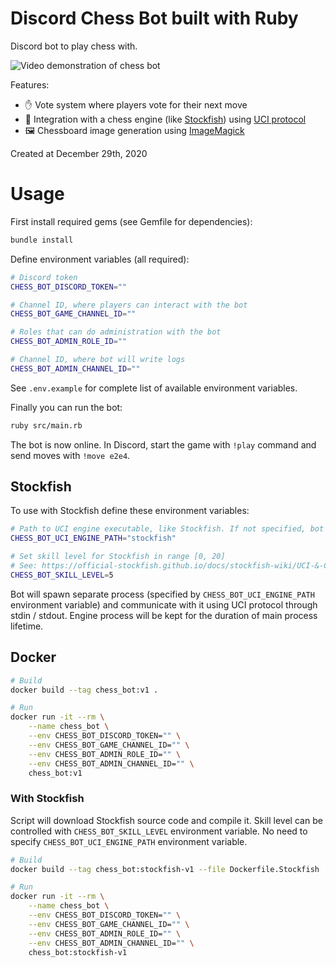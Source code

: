 # Discord Chess Bot built with Ruby

Discord bot to play chess with.

![Video demonstration of chess bot](demo.gif)

Features:

- ✋ Vote system where players vote for their next move
- 🤖 Integration with a chess engine (like [Stockfish](https://stockfishchess.org/)) using [UCI protocol](https://en.wikipedia.org/wiki/Universal_Chess_Interface)
- 🖼️ Chessboard image generation using [ImageMagick](https://imagemagick.org/index.php)

Created at December 29th, 2020

# Usage

First install required gems (see Gemfile for dependencies):

```sh
bundle install
```

Define environment variables (all required):

```sh
# Discord token
CHESS_BOT_DISCORD_TOKEN=""

# Channel ID, where players can interact with the bot
CHESS_BOT_GAME_CHANNEL_ID=""

# Roles that can do administration with the bot
CHESS_BOT_ADMIN_ROLE_ID=""

# Channel ID, where bot will write logs
CHESS_BOT_ADMIN_CHANNEL_ID=""
```

See `.env.example` for complete list of available environment variables.

Finally you can run the bot:

```sh
ruby src/main.rb
```

The bot is now online. In Discord, start the game with `!play` command and send moves with `!move e2e4`.

## Stockfish

To use with Stockfish define these environment variables:

```sh
# Path to UCI engine executable, like Stockfish. If not specified, bot will move randomly.
CHESS_BOT_UCI_ENGINE_PATH="stockfish"

# Set skill level for Stockfish in range [0, 20]
# See: https://official-stockfish.github.io/docs/stockfish-wiki/UCI-&-Commands.html#setoption
CHESS_BOT_SKILL_LEVEL=5
```

Bot will spawn separate process (specified by `CHESS_BOT_UCI_ENGINE_PATH` environment variable) and communicate with it using UCI protocol through stdin / stdout. Engine process will be kept for the duration of main process lifetime.

## Docker

```sh
# Build
docker build --tag chess_bot:v1 .

# Run
docker run -it --rm \
    --name chess_bot \
    --env CHESS_BOT_DISCORD_TOKEN="" \
    --env CHESS_BOT_GAME_CHANNEL_ID="" \
    --env CHESS_BOT_ADMIN_ROLE_ID="" \
    --env CHESS_BOT_ADMIN_CHANNEL_ID="" \
    chess_bot:v1
```

### With Stockfish

Script will download Stockfish source code and compile it. Skill level can be controlled with `CHESS_BOT_SKILL_LEVEL` environment variable. No need to specify `CHESS_BOT_UCI_ENGINE_PATH` environment variable.

```sh
# Build
docker build --tag chess_bot:stockfish-v1 --file Dockerfile.Stockfish .

# Run
docker run -it --rm \
    --name chess_bot \
    --env CHESS_BOT_DISCORD_TOKEN="" \
    --env CHESS_BOT_GAME_CHANNEL_ID="" \
    --env CHESS_BOT_ADMIN_ROLE_ID="" \
    --env CHESS_BOT_ADMIN_CHANNEL_ID="" \
    chess_bot:stockfish-v1
```
